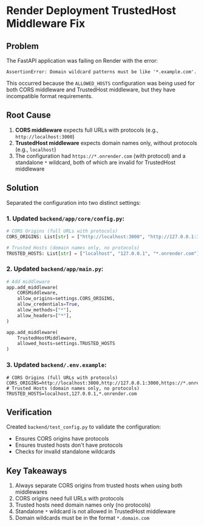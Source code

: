 # Render Deployment TrustedHost Middleware Fix

## Problem
The FastAPI application was failing on Render with the error:
```
AssertionError: Domain wildcard patterns must be like '*.example.com'.
```

This occurred because the `ALLOWED_HOSTS` configuration was being used for both CORS middleware and TrustedHost middleware, but they have incompatible format requirements.

## Root Cause
1. **CORS middleware** expects full URLs with protocols (e.g., `http://localhost:3000`)
2. **TrustedHost middleware** expects domain names only, without protocols (e.g., `localhost`)
3. The configuration had `https://*.onrender.com` (with protocol) and a standalone `*` wildcard, both of which are invalid for TrustedHost middleware

## Solution
Separated the configuration into two distinct settings:

### 1. Updated `backend/app/core/config.py`:
```python
# CORS Origins (full URLs with protocols)
CORS_ORIGINS: List[str] = ["http://localhost:3000", "http://127.0.0.1:3000", "https://*.onrender.com"]

# Trusted Hosts (domain names only, no protocols)
TRUSTED_HOSTS: List[str] = ["localhost", "127.0.0.1", "*.onrender.com"]
```

### 2. Updated `backend/app/main.py`:
```python
# Add middleware
app.add_middleware(
    CORSMiddleware,
    allow_origins=settings.CORS_ORIGINS,
    allow_credentials=True,
    allow_methods=["*"],
    allow_headers=["*"],
)

app.add_middleware(
    TrustedHostMiddleware,
    allowed_hosts=settings.TRUSTED_HOSTS
)
```

### 3. Updated `backend/.env.example`:
```
# CORS Origins (full URLs with protocols)
CORS_ORIGINS=http://localhost:3000,http://127.0.0.1:3000,https://*.onrender.com
# Trusted Hosts (domain names only, no protocols)
TRUSTED_HOSTS=localhost,127.0.0.1,*.onrender.com
```

## Verification
Created `backend/test_config.py` to validate the configuration:
- Ensures CORS origins have protocols
- Ensures trusted hosts don't have protocols
- Checks for invalid standalone wildcards

## Key Takeaways
1. Always separate CORS origins from trusted hosts when using both middlewares
2. CORS origins need full URLs with protocols
3. Trusted hosts need domain names only (no protocols)
4. Standalone `*` wildcard is not allowed in TrustedHost middleware
5. Domain wildcards must be in the format `*.domain.com`
